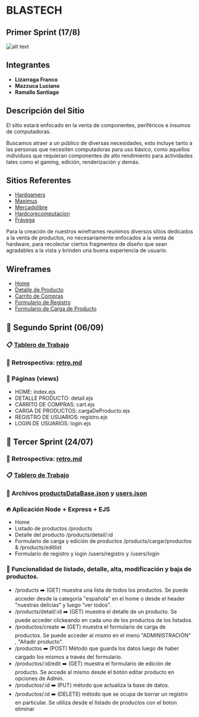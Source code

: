 # BLASTECH

## Primer Sprint (17/8)
![alt text](https://github.com/lucianomazzuca/grupo_1_blastech/blob/master/site/public/images/logo.png "Logo BLASTECH")

##  Integrantes
* **Lizarraga Franco**
* **Mazzuca Luciano**
* **Ramallo Santiago**


## Descripción del Sitio
El sitio estará enfocado en la venta de componentes, periféricos e insumos de computadoras.

Buscamos atraer a un público de diversas necesidades, esto incluye tanto a las personas que necesiten computadoras para uso básico, como aquellos individuos que requieran componentes de alto rendimiento para actividades tales como el gaming, edición, renderización y demás.


## Sitios Referentes

- [Hardgamers](https://www.hardgamers.com.ar/)
- [Maximus](https://www.maximus.com.ar/)
- [Mercadolibre](https://www.mercadolibre.com.ar/)
- [Hardcorecomputacion](https://hardcorecomputacion.com.ar/)
- [Frávega](https://www.fravega.com/)

Para la creación de nuestros wireframes reunimos diversos sitios dedicados a la venta de productos, no necesariamente enfocados a la venta de hardware, para recolectar ciertos fragmentos de diseño que sean agradables a la vista y brinden una buena experiencia de usuario.


## Wireframes
- [Home](https://github.com/lucianomazzuca/grupo_1_anonymouspc/blob/a9da90b0fdbe820df05522f39f8132b61174a4ff/wireframes/home.png)
- [Detalle de Producto](https://github.com/lucianomazzuca/grupo_1_anonymouspc/blob/a9da90b0fdbe820df05522f39f8132b61174a4ff/wireframes/detalleProducto.png)
- [Carrito de Compras](https://github.com/lucianomazzuca/grupo_1_anonymouspc/blob/a9da90b0fdbe820df05522f39f8132b61174a4ff/wireframes/carrito.png)
- [Formulario de Registro](https://github.com/lucianomazzuca/grupo_1_anonymouspc/blob/a9da90b0fdbe820df05522f39f8132b61174a4ff/wireframes/register.png)
- [Formulario de Carga de Producto](https://github.com/lucianomazzuca/grupo_1_anonymouspc/blob/a9da90b0fdbe820df05522f39f8132b61174a4ff/wireframes/Carga%20de%20producto.png)




## :pushpin: Segundo Sprint (06/09)

### :clipboard: [Tablero de Trabajo](https://trello.com/b/VTdL0zEm/grupo1blastech)

### :mag_right: Retrospectiva: [retro.md](https://github.com/lucianomazzuca/grupo_1_blastech/blob/master/RETRO.md)

### :page_facing_up: Páginas (views)
- HOME: index.ejs
- DETALLE PRODUCTO: detail.ejs        
- CARRITO DE COMPRAS: cart.ejs      
- CARGA DE PRODUCTOS: cargaDeProducto.ejs         
- REGISTRO DE USUARIOS: registro.ejs    
- LOGIN DE USUARIOS: login.ejs 







## :pushpin: Tercer Sprint (24/07)

### :mag_right: Retrospectiva: [retro.md](https://github.com/lucianomazzuca/grupo_1_blastech/blob/master/RETRO.md)

### :clipboard: [Tablero de Trabajo](https://trello.com/b/VTdL0zEm/grupo1blastech)

### :briefcase: Archivos [productsDataBase.json](https://github.com/lucianomazzuca/grupo_1_blastech/blob/master/site/data/productsDataBase.json) y [users.json](https://github.com/lucianomazzuca/grupo_1_blastech/blob/master/site/data/users.json)

### :fire: Aplicación Node + Express + EJS
- Home
- Listado de productos                          /products
- Detalle del producto                          /products/detail/:id
- Formulario de carga y edición de productos    /products/cargar/productos   &   /products/editlist
- Formulario de registro y login                /users/registro y /users/login

### :scroll: Funcionalidad de listado, detalle, alta, modificación y baja de productos.

- /products :arrow_right: (GET) muestra una lista de todos los productos. Se puede acceder desde la categoría "española" en el home o desde el header "nuestras delicias" y luego "ver todos".
- /products/detail/:id :arrow_right: (GET) muestra el detalle de un producto. Se puede acceder clickeando en cada uno de los productos de los listados.
- /productos/create :arrow_right: (GET) muestra el formulario de carga de productos. Se puede acceder al mismo en el menú "ADMINISTRACIÓN" , "Añadir producto".
- /productos :arrow_right: (POST) Método que guarda los datos luego de haber cargado los mismos a través del formulario.
- /productos/:id/edit :arrow_right: (GET) muestra el formulario de edición de producto. Se accede al mismo desde el botón editar producto en opciones de Admin.
- /productos/:id :arrow_right: (PUT) método que actualiza la base de datos. 
- /productos/:id :arrow_right: (DELETE) método que se ocupa de borrar un registro en particular. Se utiliza desde el listado de productos con el boton eliminar 